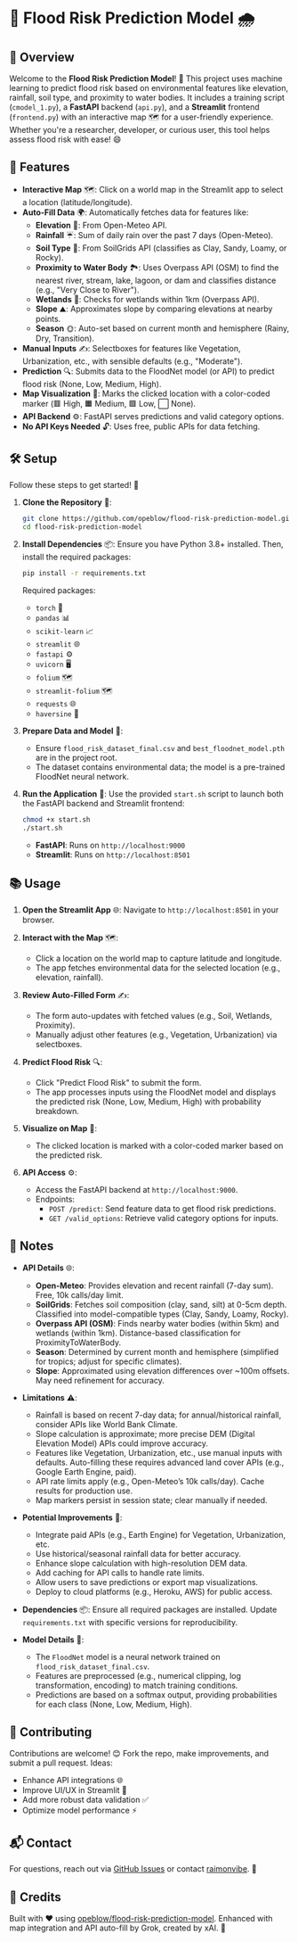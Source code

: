 # 🌊 Flood Risk Prediction Model 🌧️

## 📝 Overview
Welcome to the **Flood Risk Prediction Model**! 🚨 This project uses machine learning to predict flood risk based on environmental features like elevation, rainfall, soil type, and proximity to water bodies. It includes a training script (`cmodel_1.py`), a **FastAPI** backend (`api.py`), and a **Streamlit** frontend (`frontend.py`) with an interactive map 🗺️ for a user-friendly experience. Whether you're a researcher, developer, or curious user, this tool helps assess flood risk with ease! 😄

## 🎯 Features
- **Interactive Map** 🗺️: Click on a world map in the Streamlit app to select a location (latitude/longitude).
- **Auto-Fill Data** 🌍: Automatically fetches data for features like:
  - **Elevation** 📏: From Open-Meteo API.
  - **Rainfall** ☔: Sum of daily rain over the past 7 days (Open-Meteo).
  - **Soil Type** 🌱: From SoilGrids API (classifies as Clay, Sandy, Loamy, or Rocky).
  - **Proximity to Water Body** 🏞️: Uses Overpass API (OSM) to find the nearest river, stream, lake, lagoon, or dam and classifies distance (e.g., "Very Close to River").
  - **Wetlands** 🌿: Checks for wetlands within 1km (Overpass API).
  - **Slope** ⛰️: Approximates slope by comparing elevations at nearby points.
  - **Season** 🌞: Auto-set based on current month and hemisphere (Rainy, Dry, Transition).
- **Manual Inputs** ✍️: Selectboxes for features like Vegetation, Urbanization, etc., with sensible defaults (e.g., "Moderate").
- **Prediction** 🔍: Submits data to the FloodNet model (or API) to predict flood risk (None, Low, Medium, High).
- **Map Visualization** 🎨: Marks the clicked location with a color-coded marker (🟥 High, 🟧 Medium, 🟩 Low, ⬜ None).
- **API Backend** ⚙️: FastAPI serves predictions and valid category options.
- **No API Keys Needed** 🔓: Uses free, public APIs for data fetching.

## 🛠️ Setup
Follow these steps to get started! 🚀

1. **Clone the Repository** 📂:
   ```bash
   git clone https://github.com/opeblow/flood-risk-prediction-model.git
   cd flood-risk-prediction-model
   ```

2. **Install Dependencies** 📦:
   Ensure you have Python 3.8+ installed. Then, install the required packages:
   ```bash
   pip install -r requirements.txt
   ```
   Required packages:
   - `torch` 🧠
   - `pandas` 📊
   - `scikit-learn` 📈
   - `streamlit` 🌐
   - `fastapi` ⚙️
   - `uvicorn` 🖥️
   - `folium` 🗺️
   - `streamlit-folium` 🗺️
   - `requests` 🌐
   - `haversine` 📍

3. **Prepare Data and Model** 📁:
   - Ensure `flood_risk_dataset_final.csv` and `best_floodnet_model.pth` are in the project root.
   - The dataset contains environmental data; the model is a pre-trained FloodNet neural network.

4. **Run the Application** 🚀:
   Use the provided `start.sh` script to launch both the FastAPI backend and Streamlit frontend:
   ```bash
   chmod +x start.sh
   ./start.sh
   ```
   - **FastAPI**: Runs on `http://localhost:9000`
   - **Streamlit**: Runs on `http://localhost:8501`

## 📚 Usage
1. **Open the Streamlit App** 🌐:
   Navigate to `http://localhost:8501` in your browser.

2. **Interact with the Map** 🗺️:
   - Click a location on the world map to capture latitude and longitude.
   - The app fetches environmental data for the selected location (e.g., elevation, rainfall).

3. **Review Auto-Filled Form** ✍️:
   - The form auto-updates with fetched values (e.g., Soil, Wetlands, Proximity).
   - Manually adjust other features (e.g., Vegetation, Urbanization) via selectboxes.

4. **Predict Flood Risk** 🔍:
   - Click "Predict Flood Risk" to submit the form.
   - The app processes inputs using the FloodNet model and displays the predicted risk (None, Low, Medium, High) with probability breakdown.

5. **Visualize on Map** 🎨:
   - The clicked location is marked with a color-coded marker based on the predicted risk.

6. **API Access** ⚙️:
   - Access the FastAPI backend at `http://localhost:9000`.
   - Endpoints:
     - `POST /predict`: Send feature data to get flood risk predictions.
     - `GET /valid_options`: Retrieve valid category options for inputs.

## 📝 Notes
- **API Details** 🌐:
  - **Open-Meteo**: Provides elevation and recent rainfall (7-day sum). Free, 10k calls/day limit.
  - **SoilGrids**: Fetches soil composition (clay, sand, silt) at 0-5cm depth. Classified into model-compatible types (Clay, Sandy, Loamy, Rocky).
  - **Overpass API (OSM)**: Finds nearby water bodies (within 5km) and wetlands (within 1km). Distance-based classification for ProximityToWaterBody.
  - **Season**: Determined by current month and hemisphere (simplified for tropics; adjust for specific climates).
  - **Slope**: Approximated using elevation differences over ~100m offsets. May need refinement for accuracy.

- **Limitations** ⚠️:
  - Rainfall is based on recent 7-day data; for annual/historical rainfall, consider APIs like World Bank Climate.
  - Slope calculation is approximate; more precise DEM (Digital Elevation Model) APIs could improve accuracy.
  - Features like Vegetation, Urbanization, etc., use manual inputs with defaults. Auto-filling these requires advanced land cover APIs (e.g., Google Earth Engine, paid).
  - API rate limits apply (e.g., Open-Meteo’s 10k calls/day). Cache results for production use.
  - Map markers persist in session state; clear manually if needed.

- **Potential Improvements** 🚀:
  - Integrate paid APIs (e.g., Earth Engine) for Vegetation, Urbanization, etc.
  - Use historical/seasonal rainfall data for better accuracy.
  - Enhance slope calculation with high-resolution DEM data.
  - Add caching for API calls to handle rate limits.
  - Allow users to save predictions or export map visualizations.
  - Deploy to cloud platforms (e.g., Heroku, AWS) for public access.

- **Dependencies** 📦:
  Ensure all required packages are installed. Update `requirements.txt` with specific versions for reproducibility.

- **Model Details** 🧠:
  - The `FloodNet` model is a neural network trained on `flood_risk_dataset_final.csv`.
  - Features are preprocessed (e.g., numerical clipping, log transformation, encoding) to match training conditions.
  - Predictions are based on a softmax output, providing probabilities for each class (None, Low, Medium, High).

## 🙌 Contributing
Contributions are welcome! 😊 Fork the repo, make improvements, and submit a pull request. Ideas:
- Enhance API integrations 🌐
- Improve UI/UX in Streamlit 🎨
- Add more robust data validation ✅
- Optimize model performance ⚡

## 📬 Contact
For questions, reach out via [GitHub Issues](https://github.com/opeblow/flood-risk-prediction-model) or contact [raimonvibe](https://about.me/raimonvibe). 📧

## 🔗 Credits
Built with ❤️ using [opeblow/flood-risk-prediction-model](https://github.com/opeblow/flood-risk-prediction-model). Enhanced with map integration and API auto-fill by Grok, created by xAI. 🚀
